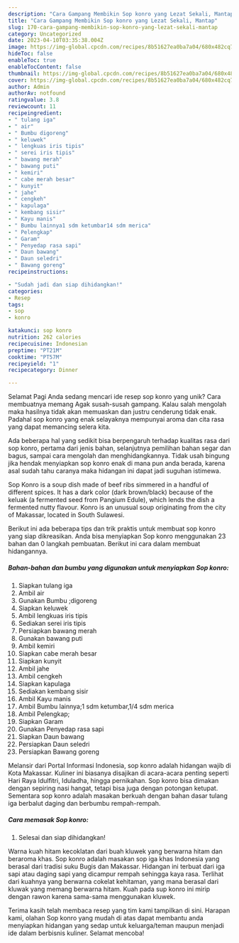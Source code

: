 ```yaml
---
description: "Cara Gampang Membikin Sop konro yang Lezat Sekali, Mantap"
title: "Cara Gampang Membikin Sop konro yang Lezat Sekali, Mantap"
slug: 170-cara-gampang-membikin-sop-konro-yang-lezat-sekali-mantap
category: Uncategorized
date: 2023-04-10T03:35:38.004Z
image: https://img-global.cpcdn.com/recipes/8b51627ea0ba7a04/680x482cq70/sop-konro-foto-resep-utama.jpg
hideToc: false
enableToc: true
enableTocContent: false
thumbnail: https://img-global.cpcdn.com/recipes/8b51627ea0ba7a04/680x482cq70/sop-konro-foto-resep-utama.jpg
cover: https://img-global.cpcdn.com/recipes/8b51627ea0ba7a04/680x482cq70/sop-konro-foto-resep-utama.jpg
author: Admin
authorAv: notfound
ratingvalue: 3.8
reviewcount: 11
recipeingredient:
- " tulang iga"
- " air"
- " Bumbu digoreng"
- " keluwek"
- " lengkuas iris tipis"
- " serei iris tipis"
- " bawang merah"
- " bawang puti"
- " kemiri"
- " cabe merah besar"
- " kunyit"
- " jahe"
- " cengkeh"
- " kapulaga"
- " kembang sisir"
- " Kayu manis"
- " Bumbu lainnya1 sdm ketumbar14 sdm merica"
- " Pelengkap"
- " Garam"
- " Penyedap rasa sapi"
- " Daun bawang"
- " Daun seledri"
- " Bawang goreng"
recipeinstructions:

- "Sudah jadi dan siap dihidangkan!"
categories:
- Resep
tags:
- sop
- konro

katakunci: sop konro 
nutrition: 262 calories
recipecuisine: Indonesian
preptime: "PT21M"
cooktime: "PT57M"
recipeyield: "1"
recipecategory: Dinner

---
```



Selamat Pagi Anda sedang mencari ide resep sop konro yang unik? Cara membuatnya memang Agak susah-susah gampang. Kalau salah mengolah maka hasilnya tidak akan memuaskan dan justru cenderung tidak enak. Padahal sop konro yang enak selayaknya mempunyai aroma dan cita rasa yang dapat memancing selera kita.


Ada beberapa hal yang sedikit bisa berpengaruh terhadap kualitas rasa dari sop konro, pertama dari jenis bahan, selanjutnya pemilihan bahan segar dan bagus, sampai cara mengolah dan menghidangkannya. Tidak usah bingung jika hendak menyiapkan sop konro enak di mana pun anda berada, karena asal sudah tahu caranya maka hidangan ini dapat jadi suguhan istimewa.

Sop Konro is a soup dish made of beef ribs simmered in a handful of different spices. It has a dark color (dark brown/black) because of the keluak (a fermented seed from Pangium Edule), which lends the dish a fermented nutty flavour. Konro is an unusual soup originating from the city of Makassar, located in South Sulawesi.


Berikut ini ada beberapa tips dan trik praktis untuk membuat sop konro yang siap dikreasikan. Anda bisa menyiapkan Sop konro menggunakan 23 bahan dan 0 langkah pembuatan. Berikut ini cara dalam membuat hidangannya.

<!--inarticleads1-->

##### Bahan-bahan dan bumbu yang digunakan untuk menyiapkan Sop konro:

1. Siapkan  tulang iga
1. Ambil  air
1. Gunakan  Bumbu ;digoreng
1. Siapkan  keluwek
1. Ambil  lengkuas iris tipis
1. Sediakan  serei iris tipis
1. Persiapkan  bawang merah
1. Gunakan  bawang puti
1. Ambil  kemiri
1. Siapkan  cabe merah besar
1. Siapkan  kunyit
1. Ambil  jahe
1. Ambil  cengkeh
1. Siapkan  kapulaga
1. Sediakan  kembang sisir
1. Ambil  Kayu manis
1. Ambil  Bumbu lainnya;1 sdm ketumbar,1/4 sdm merica
1. Ambil  Pelengkap;
1. Siapkan  Garam
1. Gunakan  Penyedap rasa sapi
1. Siapkan  Daun bawang
1. Persiapkan  Daun seledri
1. Persiapkan  Bawang goreng


Melansir dari Portal Informasi Indonesia, sop konro adalah hidangan wajib di Kota Makassar. Kuliner ini biasanya disajikan di acara-acara penting seperti Hari Raya Idulfitri, Iduladha, hingga pernikahan. Sop konro bisa dimakan dengan sepiring nasi hangat, tetapi bisa juga dengan potongan ketupat. Sementara sop konro adalah masakan berkuah dengan bahan dasar tulang iga berbalut daging dan berbumbu rempah-rempah. 

<!--inarticleads2-->

##### Cara memasak Sop konro:


1. Selesai dan siap dihidangkan!

Warna kuah hitam kecoklatan dari buah kluwek yang berwarna hitam dan beraroma khas. Sop konro adalah masakan sop iga khas Indonesia yang berasal dari tradisi suku Bugis dan Makassar. Hidangan ini terbuat dari iga sapi atau daging sapi yang dicampur rempah sehingga kaya rasa. Terlihat dari kuahnya yang berwarna cokelat kehitaman, yang mana berasal dari kluwak yang memang berwarna hitam. Kuah pada sup konro ini mirip dengan rawon karena sama-sama menggunakan kluwek. 

Terima kasih telah membaca resep yang tim kami tampilkan di sini. Harapan kami, olahan Sop konro yang mudah di atas dapat membantu anda menyiapkan hidangan yang sedap untuk keluarga/teman maupun menjadi ide dalam berbisnis kuliner. Selamat mencoba!
